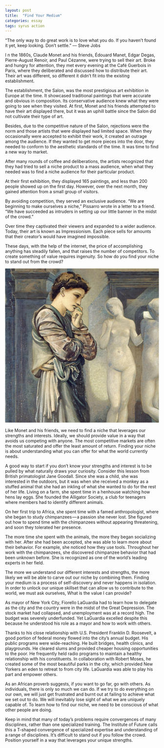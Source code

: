 ```yaml
---
layout: post
title:  "Find Your Medium"
categories: essay
tags: syrus action
---
```


“The only way to do great work is to love what you do. If you haven’t found it yet, keep looking. Don’t settle.”
— Steve Jobs

I n the 1860s, Claude Monet and his friends, Édouard Manet, Edgar Degas, Pierre-August Renoir, and Paul Cézanne, were trying to sell their art. Broke and hungry for attention, they met every evening at the Café Guerbois in Paris, where they deliberated and discussed how to distribute their art. Their art was different, so different it didn’t fit into the existing establishment.

The establishment, the Salon, was the most prestigious art exhibition in Europe at the time. It showcased traditional paintings that were accurate and obvious in composition. Its conservative audience knew what they were going to see when they visited. At first, Monet and his friends attempted to have their art displayed there, but it was an uphill battle since the Salon did not cultivate their type of art.

Besides, due to the competitive nature of the Salon, rejections were the norm and those artists that were displayed had limited space. When they occasionally were accepted to exhibit their work, it created an outrage among the audience. If they wanted to get more pieces into the door, they needed to conform to the aesthetic standards of the time. It was time to find a new way to market.

After many rounds of coffee and deliberations, the artists recognized that they had tried to sell a niche product to a mass audience, when what they needed was to find a niche audience for their particular product.

At their first exhibition, they displayed 165 paintings, and less than 200 people showed up on the first day. However, over the next month, they gained attention from a small group of visitors.

By avoiding competition, they served an exclusive audience. “We are beginning to make ourselves a niche,” Pissarro wrote in a letter to a friend. “We have succeeded as intruders in setting up our little banner in the midst of the crowd.”

Over time they captivated their viewers and expanded to a wider audience. Today, their art is known as Impressionism. Each piece sells for amounts that their creator’s would have imagined impossible.

These days, with the help of the internet, the price of accomplishing anything has steadily fallen, and that raises the number of competitors. To create something of value requires ingenuity. So how do you find your niche to stand out from the crowd?

<img src="/media/find-medium.jpg" />

Like Monet and his friends, we need to find a niche that leverages our strengths and interests. Ideally, we should provide value in a way that avoids us competing with anyone. The most competitive markets are often the most saturated and offer the least amount of return. Finding your niche is about understanding what you can offer for what the world currently needs.

A good way to start if you don’t know your strengths and interest is to be pulled by what naturally draws your curiosity. Consider this lesson from British primatologist Jane Goodall. Since she was a child, she was interested in the outdoors, but it was when she received a monkey as a stuffed animal that she had an inkling of what she wanted to do for the rest of her life. Living on a farm, she spent time in a henhouse watching how hens lay eggs. She founded the Alligator Society, a club for teenagers where members had to identify different animals.

On her first trip to Africa, she spent time with a famed anthropologist, where she began to study chimpanzees — a passion she never lost. She figured out how to spend time with the chimpanzees without appearing threatening, and soon they tolerated her presence.

The more time she spent with the animals, the more they began socializing with her. After she had been accepted, she was able to learn more about their behavior. For example, she noticed how they use tools. Throughout her work with the chimpanzees, she discovered chimpanzee behavior that had been unknown before. She is recognized as one of the world’s leading experts in her field.

The more we understand our different interests and strengths, the more likely we will be able to carve out our niche by combining them. Finding your medium is a process of self-discovery and never happens in isolation. In order to unlock our unique skillset that can allow us to contribute to the world, we must ask ourselves, What is the value I can provide?

As mayor of New York City, Fiorello LaGuardia had to learn how to delegate as the city and the country were in the midst of the Great Depression. The stock market had collapsed, and unemployment was at a record high. The budget was severely underfunded. Yet LaGuardia excelled despite this because he understood his role as a mayor and how to work with others.

Thanks to his close relationship with U.S. President Franklin D. Roosevelt, a good portion of federal money flowed into the city’s annual budget. His public programs were wide-reaching. He built bridges, health clinics, and playgrounds. He cleared slums and provided cheaper housing opportunities to the poor. He frequently held radio programs to maintain a healthy relationship with his constituents. In collaboration with Robert Moses, he created some of the most beautiful parks in the city, which provided New Yorkers an eden to retreat to from city life. LaGuardia was able to play his part and empower others.

As an African proverb suggests, if you want to go far, go with others. As individuals, there is only so much we can do. If we try to do everything on our own, we will just get frustrated and burnt out at failing to achieve what we set out to do. We will inevitably lose sight of what we are uniquely capable of. To learn how to find our niche, we need to be conscious of what other people are doing.

Keep in mind that many of today’s problems require convergences of many disciplines, rather than one specialized training. The Institute of Future calls this a T-shaped convergence of specialized expertise and understanding of a range of disciplines. It’s difficult to stand out if you follow the crowd. Position yourself in a way that leverages your unique strengths.